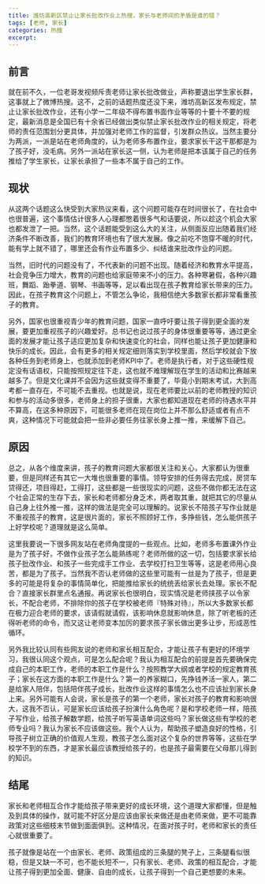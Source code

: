 ```yaml
---
title: 潍坊高新区禁止让家长批改作业上热搜，家长与老师间的矛盾是谁的错？
tags: [老师, 家长]
categories: 热搜
excerpt: 
---
```


## 前言
就在前不久，一位老哥发视频斥责老师让家长批改做业，声称要退出学生家长群，这事就上了微博热搜。这不，之前的话题热度还没下来，潍坊高新区发布规定，禁止让家长批改作业，还有小学一二年级不得布置书面作业等等的十要十不要的规定，最新消息是全国已有十余省已经做出类似禁止家长批改作业的相关规定，将老师的责任范围划分更具体，并加强对老师工作的监督，引发群众热议。当然主要分为两派，一派是站在老师角度的，认为老师多布置作业，要求家长干这干那都是为了孩子好，没毛病。另外一派站在家长这一侧，认为老师是把本该属于自己的任务推给了学生家长，让家长承担了一些本不属于自己的工作。

## 现状
从这两个话题这么快受到大家热议来看，这个问题可能存在时间很长了，在社会中也很普遍，这个事情估计很多人心理都憋着很多气和话要说，所以趁这个机会大家也都发泄了一把。当然，这个话题能受到这么大的关注，从侧面反应出随着我们经济条件不断改善，我们的教育环境也有了很大发展。像之前吃不饱穿不暖的时代，能有学上就不错了，哪里还会有作业布置多少、纠结谁来批改作业的问题。  

当然，旧时代的问题没有了，不代表新的问题不出现。随着经济和教育水平提高，社会竞争压力增大，教育的问题也给家庭带来不小的压力。各种寒暑假，各种兴趣班，舞蹈、跆拳道、钢琴、书画等等，足以看出现在孩子教育给家长带来的压力。因此，在孩子教育这个问题上，不管怎么争论，我相信绝大多数家长都非常看重孩子的教育。  

另外，国家也很重视青少年的教育问题，国家一直呼吁要让孩子得到更全面的发展，要更加重视孩子的兴趣爱好。总书记也说过孩子的身体很重要等等，通过更全面的发展才能让孩子适应更加复杂和快速变化的社会，同样也能让孩子更加健康和快乐的成长。因此，会有更多的相关规定细则落实到学校里面，然后学校就会下放各种任务到老师身上，也就添加到老师KPI中了。老师是执行者，对于这些硬性规定没有话语权，只能按照规定往下走，这也就不难理解现在学生的活动和比赛越来越多了。但是文化课并不会因为这些就变得不重要了，毕竟小到期末考试，大到高考都一直存在，不可能不去重视。也就是说，现在老师要比以前的老师教授的知识和参与的活动多很多，老师身上的担子很重，大家也都知道现在老师的待遇水平并不算高，在这多种原因下，可能很多老师在现在岗位上并不那么舒适或者有点不爽，这种情况下可能就会把一些非必要任务往家长身上推一推，来缓解下自己。

## 原因
总之，从各个维度来讲，孩子的教育问题大家都很关注和关心，大家都认为很重要，但是同样还有其它一大堆也很重要的事情。领导安排的任务得去完成，房贷车贷得还，项目得赶，工得打，这些都是一些很现实的问题，这些不做你都无法在这个社会正常的生存下去，家长和老师都分身乏术，两者取其重，就把其它的尽量从自己身上往外推一推，这样的做法是完全可以理解的。说家长不陪孩子写作业就是不重视孩子的教育，这是很片面的，家长不照顾好工作，多挣些钱，怎么能供孩子上好学校呢？道理就是这么简单。  

这里我要说一下很多网友站在老师角度提的一些观点。比如，老师多布置课外作业是为了孩子好，不做作业孩子怎么能熟练呢？老师所做的这一切，包括要求家长给孩子批改作业、和孩子一些完成手工作业、去学校打扫卫生等等，这是老师用心良苦，都是为了孩子。当然我不否认老师做的这些里可能有一丝是为了孩子，但是更多的可能是将复杂的事情简单化，把能推给家长的统统丢给家长去处理。家长不配合？直接家长群里点名通报。再说家长也很明白，现实情况是老师挟孩子以令家长，不配合老师，不排除你的孩子在学校被老师『特殊对待』，所以大多数家长都在极力迎合老师的要求，该请假就请假，该影响休息就影响休息，除了听老板的还得听老师的命令，而又这让老师变本加厉的要求孩子家长做出更多让步，形成恶性循环。  

另外我比较认同有些网友说的老师和家长相互配合，才能让孩子有更好的环境学习，我很认同这个观点，可是怎么配合呢？我认为相互配合的前提是首先要确保完成自己的本职工作，老师的本职工作是什么？按照教学大纲或者学校的规定教育孩子；家长在这方面的本职工作是什么？第一的养家糊口，先挣钱养活一家人，第二是给家人陪伴，包括陪伴孩子成长，批改作业这样的事情怎么也不应该扯到家长身上来。另外可能有人会说，家长是孩子的第一个老师，家长对孩子的教育和影响很大，这我不否认，可是家长应该给孩子扮演什么角色呢？是和学校老师一样，陪孩子写作业，给孩子解数学题，给孩子听写英语单词这些吗？家长做这些有学校的老师专业吗？我认为家长不应该做这些。我个人认为，帮助孩子塑造良好的性格，引导孩子树立正确的价值观人生观，教孩子怎么面对这个复杂的世界等等，这些在学校学不到的东西，才是家长最应该教授给孩子的，也是孩子最需要在父母那儿得到的知识。

## 结尾
家长和老师相互合作才能给孩子带来更好的成长环境，这个道理大家都懂，但是触及到具体的操作，就可能不好区分是应该由家长来做还是由老师来做，更不可能靠政策对这些细枝末节做到面面俱到。这种情况，在面对孩子时，老师和家长的责任心就很重要了。

孩子就像是站在一个由家长、老师、政策组成的三条腿的凳子上，三条腿看似很稳，但是又缺一不可，也不能长短不一，只有家长、老师、政策的相互配合，才能让孩子得到更加全面、健康、自由的成长，让孩子得到一个自己更想要的未来。
